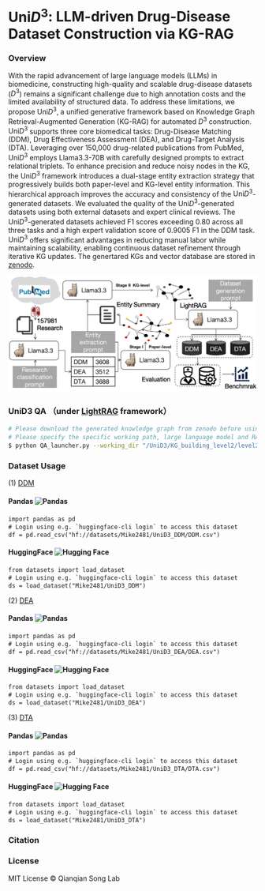# $\text{Uni}D^3$: LLM-driven Drug-Disease Dataset Construction via KG-RAG


### Overview
With the rapid advancement of large language models (LLMs) in biomedicine, constructing high-quality and scalable drug-disease datasets ($D^3$) remains a significant challenge due to high annotation costs and the limited availability of structured data. To address these limitations, we propose $\text{Uni}D^3$, a unified generative framework based on Knowledge Graph Retrieval-Augmented Generation (KG-RAG) for automated $D^3$ construction.
$\text{Uni}D^3$ supports three core biomedical tasks: Drug-Disease Matching (DDM), Drug Effectiveness Assessment (DEA), and Drug-Target Analysis (DTA). Leveraging over 150,000 drug-related publications from PubMed, $\text{Uni}D^3$ employs Llama3.3-70B with carefully designed prompts to extract relational triplets.
To enhance precision and reduce noisy nodes in the KG, the $\text{Uni}D^3$ framework introduces a dual-stage entity extraction strategy that progressively builds both paper-level and KG-level entity information. This hierarchical approach improves the accuracy and consistency of the $\text{Uni}D^3$-generated datasets.
We evaluated the quality of the $\text{Uni}D^3$-generated datasets using both external datasets and expert clinical reviews. The $\text{Uni}D^3$-generated datasets achieved F1 scores exceeding 0.80 across all three tasks and a high expert validation score of 0.9005 F1 in the DDM task.
$\text{Uni}D^3$ offers significant advantages in reducing manual labor while maintaining scalability, enabling continuous dataset refinement through iterative KG updates. The genertared KGs and vector database are stored in [zenodo](https://zenodo.org/records/15368180).

![The workflow of Uni$D^3$](unid3.png)


### UniD3 QA （under [LightRAG](https://github.com/HKUDS/LightRAG) framework）
   ```bash
   # Please download the generated knowledge graph from zenodo before using UniD3 QA. 
   # Please specify the specific working path, large language model and RAG mode.
   $ python QA_launcher.py --working_dir "/UniD3/KG_building_level2/level2_T2_70B" --model "myllama3.3_70B" --mode "mix"
   ```



### Dataset Usage  
   (1) [DDM](https://huggingface.co/datasets/Mike2481/UniD3_DDM)
   
   #### Pandas  <img src="https://pandas.pydata.org/static/img/pandas_mark.svg" alt="Pandas" width="20" />
   ```
   import pandas as pd
   # Login using e.g. `huggingface-cli login` to access this dataset
   df = pd.read_csv("hf://datasets/Mike2481/UniD3_DDM/DDM.csv")
   ```
   #### HuggingFace <img src="https://huggingface.co/front/assets/huggingface_logo.svg" alt="Hugging Face" width="20" />
   ```
   from datasets import load_dataset
   # Login using e.g. `huggingface-cli login` to access this dataset
   ds = load_dataset("Mike2481/UniD3_DDM")
   ```

   (2) [DEA](https://huggingface.co/datasets/Mike2481/UniD3_DEA)

   #### Pandas  <img src="https://pandas.pydata.org/static/img/pandas_mark.svg" alt="Pandas" width="20" />
   ```
   import pandas as pd
   # Login using e.g. `huggingface-cli login` to access this dataset
   df = pd.read_csv("hf://datasets/Mike2481/UniD3_DEA/DEA.csv")
   ```
   #### HuggingFace <img src="https://huggingface.co/front/assets/huggingface_logo.svg" alt="Hugging Face" width="20" />
   ```
   from datasets import load_dataset
   # Login using e.g. `huggingface-cli login` to access this dataset
   ds = load_dataset("Mike2481/UniD3_DEA")
   ```
   
   (3) [DTA](https://huggingface.co/datasets/Mike2481/UniD3_DTA)

   #### Pandas  <img src="https://pandas.pydata.org/static/img/pandas_mark.svg" alt="Pandas" width="20" />
   ```
   import pandas as pd
   # Login using e.g. `huggingface-cli login` to access this dataset
   df = pd.read_csv("hf://datasets/Mike2481/UniD3_DTA/DTA.csv")
   ```
   #### HuggingFace <img src="https://huggingface.co/front/assets/huggingface_logo.svg" alt="Hugging Face" width="20" />
   ```
   from datasets import load_dataset
   # Login using e.g. `huggingface-cli login` to access this dataset
   ds = load_dataset("Mike2481/UniD3_DTA")
   ```
### Citation

### License
MIT License © Qianqian Song Lab
